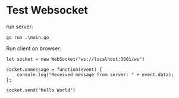 # Test Websocket

run server:
```
go run .\main.go
```

Run client on browser: 
```
let socket = new WebSocket("ws://localhost:3001/ws")

socket.onmessage = function(event) {
    console.log("Received message from server: " + event.data);
};

socket.send("hello World")
```